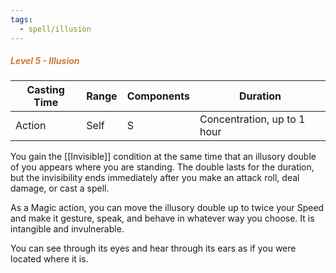 ```yaml
---
tags:
  - spell/illusion
---
```

##### *<span style="color:rgb(203, 123, 55)">Level 5 - Illusion</span>*

|Casting Time|Range|Components|Duration|
|---|---|---|---|
|Action|Self|S|Concentration, up to 1 hour|
You gain the [[Invisible]] condition at the same time that an illusory double of you appears where you are standing. The double lasts for the duration, but the invisibility ends immediately after you make an attack roll, deal damage, or cast a spell. 

As a Magic action, you can move the illusory double up to twice your Speed and make it gesture, speak, and behave in whatever way you choose. It is intangible and invulnerable. 

You can see through its eyes and hear through its ears as if you were located where it is. 